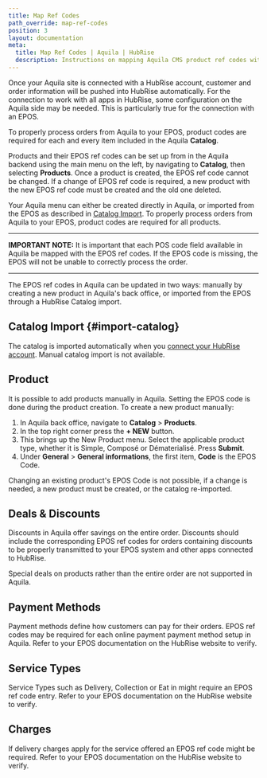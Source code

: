 ```yaml
---
title: Map Ref Codes
path_override: map-ref-codes
position: 3
layout: documentation
meta:
  title: Map Ref Codes | Aquila | HubRise
  description: Instructions on mapping Aquila CMS product ref codes with other apps after connecting your EPOS with HubRise. Connect apps and synchronise your data.
---
```


Once your Aquila site is connected with a HubRise account, customer and order information will be pushed into HubRise automatically. For the connection to work with all apps in HubRise, some configuration on the Aquila side may be needed. This is particularly true for the connection with an EPOS.

To properly process orders from Aquila to your EPOS, product codes are required for each and every item included in the Aquila **Catalog**.

Products and their EPOS ref codes can be set up from in the Aquila backend using the main menu on the left, by navigating to **Catalog**, then selecting **Products**. Once a product is created, the EPOS ref code cannot be changed. If a change of EPOS ref code is required, a new product with the new EPOS ref code must be created and the old one deleted.

Your Aquila menu can either be created directly in Aquila, or imported from the EPOS as described in [Catalog Import](/apps/aquila-cms/map-ref-codes#import-catalog). To properly process orders from Aquila to your EPOS, product codes are required for all products.

---

**IMPORTANT NOTE:** It is important that each POS code field available in Aquila be mapped with the EPOS ref codes. If the EPOS code is missing, the EPOS will not be unable to correctly process the order.

---

The EPOS ref codes in Aquila can be updated in two ways: manually by creating a new product in Aquila's back office, or imported from the EPOS through a HubRise Catalog import.

## Catalog Import {#import-catalog}

The catalog is imported automatically when you [connect your HubRise account](/apps/aquila-cms/connect-hubrise).
Manual catalog import is not available.

## Product

It is possible to add products manually in Aquila. Setting the EPOS code is done during the product creation.
To create a new product manually:

1. In Aquila back office, navigate to **Catalog** > **Products**.
1. In the top right corner press the **+ NEW** button.
1. This brings up the New Product menu. Select the applicable product type, whether it is Simple, Composé or Dématerialisé. Press **Submit**.
1. Under **General** > **General informations**, the first item, **Code** is the EPOS Code.

Changing an existing product's EPOS Code is not possible, if a change is needed, a new product must be created, or the catalog re-imported.

## Deals & Discounts

Discounts in Aquila offer savings on the entire order. Discounts should include the corresponding EPOS ref codes for orders containing discounts to be properly transmitted to your EPOS system and other apps connected to HubRise.

Special deals on products rather than the entire order are not supported in Aquila.

## Payment Methods

Payment methods define how customers can pay for their orders. EPOS ref codes may be required for each online payment payment method setup in Aquila. Refer to your EPOS documentation on the HubRise website to verify.

## Service Types

Service Types such as Delivery, Collection or Eat in might require an EPOS ref code entry. Refer to your EPOS documentation on the HubRise website to verify.

## Charges

If delivery charges apply for the service offered an EPOS ref code might be required. Refer to your EPOS documentation on the HubRise website to verify.
